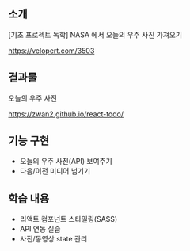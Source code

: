 ## 소개
[기초 프로젝트 독학] 
NASA 에서 오늘의 우주 사진 가져오기

https://velopert.com/3503

## 결과물
오늘의 우주 사진

https://zwan2.github.io/react-todo/

## 기능 구현
- 오늘의 우주 사진(API) 보여주기
- 다음/이전 미디어 넘기기

## 학습 내용
- 리액트 컴포넌트 스타일링(SASS)
- API 연동 실습 
- 사진/동영상 state 관리

